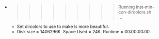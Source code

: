* >>>>>>>>> Running inst-min-con-dircolors.sh ...
  * Set dircolors to use  to make ls more beautiful.
  * Disk size = 1406296K. Space Used = 24K. Runtime = 00:00:00:00.
